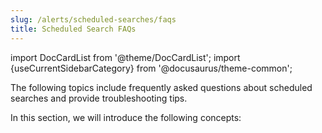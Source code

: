 ```yaml
---
slug: /alerts/scheduled-searches/faqs
title: Scheduled Search FAQs
---
```


import DocCardList from '@theme/DocCardList';
import {useCurrentSidebarCategory} from '@docusaurus/theme-common';

The following topics include frequently asked questions about scheduled
searches and provide troubleshooting tips. 

In this section, we will introduce the following concepts:

<DocCardList items={useCurrentSidebarCategory().items}/>
